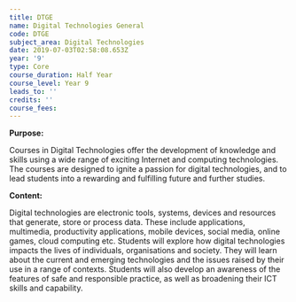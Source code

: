 ```yaml
---
title: DTGE
name: Digital Technologies General
code: DTGE
subject_area: Digital Technologies
date: 2019-07-03T02:58:08.653Z
year: '9'
type: Core
course_duration: Half Year
course_level: Year 9
leads_to: ''
credits: ''
course_fees: 
---
```

**Purpose:**

Courses in Digital Technologies offer the development of knowledge and skills using a wide range of exciting Internet and computing technologies. The courses are designed to ignite a passion for digital technologies, and to lead students into a rewarding and fulfilling future and further studies.

**Content:**

Digital technologies are electronic tools, systems, devices and resources that generate, store or process data. These include applications, multimedia, productivity applications, mobile devices, social media, online games, cloud computing etc. Students will explore how digital technologies impacts the lives of individuals, organisations and society. They will learn about the current and emerging technologies and the issues raised by their use in a range of contexts. Students will also develop an awareness of the features of safe and responsible practice, as well as broadening their ICT skills and capability.